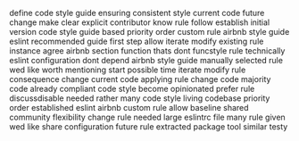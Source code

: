 define code style guide ensuring consistent style current code future change make clear explicit contributor know rule follow establish initial version code style guide based priority order custom rule airbnb style guide eslint recommended guide first step allow iterate modify existing rule instance agree airbnb section function thats dont funcstyle rule technically eslint configuration dont depend airbnb style guide manually selected rule wed like worth mentioning start possible time iterate modify rule consequence change current code applying rule change code majority code already compliant code style become opinionated prefer rule discussdisable needed rather many code style living codebase priority order established eslint airbnb custom rule allow baseline shared community flexibility change rule needed large eslintrc file many rule given wed like share configuration future rule extracted package tool similar testy